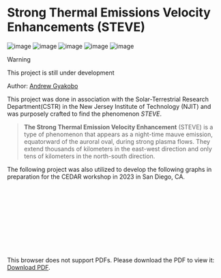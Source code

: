 # Strong Thermal Emissions Velocity Enhancements (STEVE)

![image](https://img.shields.io/badge/Python-FFD43B?style=for-the-badge&logo=python&logoColor=blue)
![image](https://img.shields.io/badge/Numpy-777BB4?style=for-the-badge&logo=numpy&logoColor=white)
![image](https://img.shields.io/badge/Pandas-2C2D72?style=for-the-badge&logo=pandas&logoColor=white)
![image](https://img.shields.io/badge/SciPy-654FF0?style=for-the-badge&logo=SciPy&logoColor=white)
![image](https://img.shields.io/badge/LaTeX-47A141?style=for-the-badge&logo=LaTeX&logoColor=white)

>[!WARNING]
>This project is still under development

Author: [Andrew Gyakobo](https://github.com/Gyakobo)

This project was done in association with the Solar-Terrestrial Research Department(CSTR) in the New Jersey Institute of Technology (NJIT) and was purposely crafted to find the phenomenon *STEVE*.

>**The Strong Thermal Emission Velocity Enhancement** (STEVE) is a type 
of phenomenon that appears as a night-time mauve emission, equatorward of the auroral oval, during strong plasma flows. They extend thousands of kilometers in the east-west direction and only tens of kilometers in the north-south direction.



The following project was also utilized to develop the following graphs in preparation for the CEDAR workshop in 2023 in San Diego, CA.

<object data="./assets/poster.pdf" type="application/pdf" width="700px" height="700px">
    <embed src="http://yoursite.com/the.pdf">
        <p>This browser does not support PDFs. Please download the PDF to view it: <a href="http://yoursite.com/the.pdf">Download PDF</a>.</p>
    </embed>
</object>
